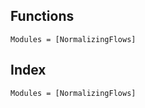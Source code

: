 ## Functions

```@autodocs
Modules = [NormalizingFlows]
```

## Index

```@index
Modules = [NormalizingFlows]
```